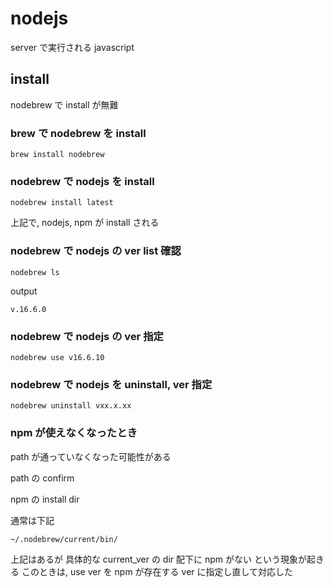 
# nodejs

server で実行される javascript


## install

nodebrew で install が無難

### brew で nodebrew を install

```
brew install nodebrew
```

### nodebrew で nodejs を install

```
nodebrew install latest
```

上記で, nodejs, npm が install される


### nodebrew で nodejs の ver list 確認

```
nodebrew ls
```

output

```
v.16.6.0
```

### nodebrew で nodejs の ver 指定

```
nodebrew use v16.6.10
```


### nodebrew で nodejs を uninstall, ver 指定

```
nodebrew uninstall vxx.x.xx
```



### npm が使えなくなったとき

path が通っていなくなった可能性がある

path の confirm

npm の install dir

通常は下記

```
~/.nodebrew/current/bin/
```

上記はあるが
具体的な current_ver の dir 配下に npm がない
という現象が起きる
このときは, use ver を npm が存在する ver に指定し直して対応した



